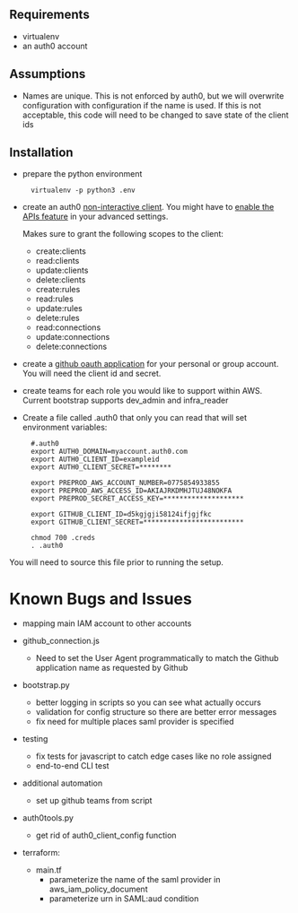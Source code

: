 ## Requirements
* virtualenv
* an auth0 account

## Assumptions
* Names are unique. This is not enforced by auth0, but we will overwrite
configuration with configuration if the name is used. If this is not
acceptable, this code will need to be changed to save state of the client ids

## Installation
* prepare the python environment

        virtualenv -p python3 .env

* create an auth0 [non-interactive client](https://auth0.com/docs/api/management/v2/tokens#1-create-a-client).
    You might have to [enable the APIs feature](https://manage.auth0.com/#/account/advanced)
    in your advanced settings.

    Makes sure to grant the following scopes to the client:
    * create:clients
    * read:clients
    * update:clients
    * delete:clients
    * create:rules
    * read:rules
    * update:rules
    * delete:rules
    * read:connections
    * update:connections
    * delete:connections

* create a [github oauth application](https://auth0.com/docs/connections/social/github)
for your personal or group account. You will need the client id and secret.

* create teams for each role you would like to support within AWS.
Current bootstrap supports dev_admin and infra_reader

* Create a file called .auth0 that only you can read that will set
environment variables:

        #.auth0
        export AUTH0_DOMAIN=myaccount.auth0.com
        export AUTH0_CLIENT_ID=exampleid
        export AUTH0_CLIENT_SECRET=********

        export PREPROD_AWS_ACCOUNT_NUMBER=0775854933855
        export PREPROD_AWS_ACCESS_ID=AKIAJRKDMHJTUJ48NOKFA
        export PREPROD_SECRET_ACCESS_KEY=********************

        export GITHUB_CLIENT_ID=d5kgjgji58124ifjgjfkc
        export GITHUB_CLIENT_SECRET=*************************

        chmod 700 .creds
        . .auth0

You will need to source this file prior to running the setup.

# Known Bugs and Issues
- mapping main IAM account to other accounts

- github_connection.js
    - Need to set the User Agent programmatically to match the Github
    application name as requested by Github

- bootstrap.py
    - better logging in scripts so you can see what actually occurs
    - validation for config structure so there are better error messages
    - fix need for multiple places saml provider is specified

- testing
    - fix tests for javascript to catch edge cases like no role assigned
    - end-to-end CLI test

- additional automation
    - set up github teams from script

- auth0tools.py
    - get rid of auth0_client_config function

- terraform:
    - main.tf
        - parameterize the name of the saml provider in
        aws_iam_policy_document
        - parameterize urn in SAML:aud condition
